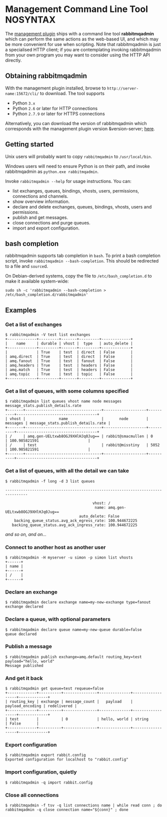 <!--
Copyright (c) 2007-2016 Pivotal Software, Inc.

All rights reserved. This program and the accompanying materials
are made available under the terms of the under the Apache License, 
Version 2.0 (the "License”); you may not use this file except in compliance 
with the License. You may obtain a copy of the License at

http://www.apache.org/licenses/LICENSE-2.0

Unless required by applicable law or agreed to in writing, software
distributed under the License is distributed on an "AS IS" BASIS,
WITHOUT WARRANTIES OR CONDITIONS OF ANY KIND, either express or implied.
See the License for the specific language governing permissions and
limitations under the License.
-->

# Management Command Line Tool NOSYNTAX

The [management plugin](/management.html) ships with a command line
tool **rabbitmqadmin** which can perform the same actions as the
web-based UI, and which may be more convenient for use when
scripting. Note that rabbitmqadmin is just a specialised HTTP client;
if you are contemplating invoking rabbitmqadmin from your own program
you may want to consider using the HTTP API directly.

## Obtaining rabbitmqadmin

With the management plugin installed, browse to
`http://server-name:15672/cli/` to download. The tool supports

 * Python `3.x`
 * Python `2.6` or later for HTTP connections
 * Python `2.7.9` or later for HTTPS connections


Alternatively, you can download the version of rabbitmqadmin which
corresponds with the management plugin version &version-server;
[here](https://raw.githubusercontent.com/rabbitmq/rabbitmq-management/&version-server-tag;/bin/rabbitmqadmin).

## Getting started

Unix users will probably want to copy `rabbitmqadmin` to `/usr/local/bin`.

Windows users will need to ensure Python is on their path, and invoke
rabbitmqadmin as `python.exe rabbitmqadmin`.

Invoke `rabbitmqadmin --help` for usage instructions. You can:

* list exchanges, queues, bindings, vhosts, users, permissions, connections and channels.
* show overview information.
* declare and delete exchanges, queues, bindings, vhosts, users and permissions.
* publish and get messages.
* close connections and purge queues.
* import and export configuration.


## bash completion

rabbitmqadmin supports tab completion in `bash`. To print a bash
completion script, invoke `rabbitmqadmin --bash-completion`.  This
should be redirected to a file and `source`d.

On Debian-derived
systems, copy the file to `/etc/bash_completion.d` to make it
available system-wide:

    sudo sh -c 'rabbitmqadmin --bash-completion > /etc/bash_completion.d/rabbitmqadmin'

## Examples

### Get a list of exchanges

    $ rabbitmqadmin -V test list exchanges
    +-------------+---------+-------+---------+-------------+
    |    name     | durable | vhost |  type   | auto_delete |
    +-------------+---------+-------+---------+-------------+
    |             | True    | test  | direct  | False       |
    | amq.direct  | True    | test  | direct  | False       |
    | amq.fanout  | True    | test  | fanout  | False       |
    | amq.headers | True    | test  | headers | False       |
    | amq.match   | True    | test  | headers | False       |
    | amq.topic   | True    | test  | topic   | False       |
    +-------------+---------+-------+---------+-------------+

### Get a list of queues, with some columns specified

    $ rabbitmqadmin list queues vhost name node messages message_stats.publish_details.rate
    +-------+----------------------------------+-------------------+----------+------------------------------------+
    | vhost |               name               |       node        | messages | message_stats.publish_details.rate |
    +-------+----------------------------------+-------------------+----------+------------------------------------+
    | /     | amq.gen-UELtxwb8OGJ9XHlHJq0Jug== | rabbit@smacmullen | 0        | 100.985821591                      |
    | /     | test                             | rabbit@misstiny   | 5052     | 100.985821591                      |
    +-------+----------------------------------+-------------------+----------+------------------------------------+

### Get a list of queues, with all the detail we can take

    $ rabbitmqadmin -f long -d 3 list queues

    --------------------------------------------------------------------------------

                                           vhost: /
                                            name: amq.gen-UELtxwb8OGJ9XHlHJq0Jug==
                                     auto_delete: False
        backing_queue_status.avg_ack_egress_rate: 100.944672225
       backing_queue_status.avg_ack_ingress_rate: 100.944672225
*and so on, and on...*

### Connect to another host as another user

    $ rabbitmqadmin -H myserver -u simon -p simon list vhosts
    +------+
    | name |
    +------+
    | /    |
    +------+

### Declare an exchange

    $ rabbitmqadmin declare exchange name=my-new-exchange type=fanout
    exchange declared

### Declare a queue, with optional parameters

    $ rabbitmqadmin declare queue name=my-new-queue durable=false
    queue declared

### Publish a message

    $ rabbitmqadmin publish exchange=amq.default routing_key=test payload="hello, world"
    Message published

### And get it back

    $ rabbitmqadmin get queue=test requeue=false
    +-------------+----------+---------------+--------------+------------------+-------------+
    | routing_key | exchange | message_count |   payload    | payload_encoding | redelivered |
    +-------------+----------+---------------+--------------+------------------+-------------+
    | test        |          | 0             | hello, world | string           | False       |
    +-------------+----------+---------------+--------------+------------------+-------------+

### Export configuration

    $ rabbitmqadmin export rabbit.config
    Exported configuration for localhost to "rabbit.config"

### Import configuration, quietly

    $ rabbitmqadmin -q import rabbit.config

### Close all connections

    $ rabbitmqadmin -f tsv -q list connections name | while read conn ; do rabbitmqadmin -q close connection name="${conn}" ; done
